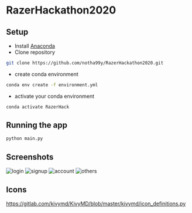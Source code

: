# RazerHackathon2020
## Setup
- Install [Anaconda](https://www.anaconda.com/)
- Clone repository
```bash
git clone https://github.com/notha99y/RazerHackathon2020.git
```
- create conda environment
```bash
conda env create -f environment.yml
```
- activate your conda environment
```bash
conda activate RazerHack
```

## Running the app
```bash
python main.py
```

## Screenshots
![login](./pictures/login.png)
![signup](./pictures/signup.png)
![account](./pictures/account.png)
![others](./pictures/others.png)

## Icons
https://gitlab.com/kivymd/KivyMD/blob/master/kivymd/icon_definitions.py

